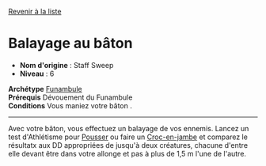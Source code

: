 [Revenir à la liste](list.md)

# Balayage au bâton

 * **Nom d'origine** : Staff Sweep
 * **Niveau** : 6


<p><span id="ctl00_MainContent_DetailedOutput"><strong>Archétype</strong> <u><a href="https://2e.aonprd.com/Archetypes.aspx?ID=37"> Funambule</a></u><br><strong>Prérequis</strong> Dévouement du Funambule<br><strong>Conditions</strong> Vous maniez votre bâton .<br></span></p>
<hr>
<p>Avec votre bâton, vous effectuez un balayage de vos ennemis. Lancez un test d'Athlétisme pour <a href="https://2e.aonprd.com/Actions.aspx?ID=38">Pousser</a> ou faire un <a href="https://2e.aonprd.com/Actions.aspx?ID=40">Croc-en-jambe</a> et comparez le résultatx aux DD appropriées de jusqu'à deux créatures, chacune d'entre elle devant être dans votre allonge et pas à plus de 1,5 m l'une de l'autre.&nbsp;</p>